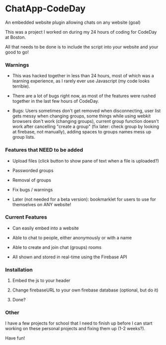 ChatApp-CodeDay
===============

An embedded website plugin allowing chats on any website (goal)

This was a project I worked on during my 24 hours of coding for CodeDay at Boston.

All that needs to be done is to include the script into your website and your good to go!

### Warnings

* This was hacked together in less than 24 hours, most of which was a learning experience, as I rarely ever use Javascript (my code looks terrible).

* There are a lot of bugs right now, as most of the features were rushed together in the last few hours of CodeDay.

* Bugs: Users sometimes don't get removed when disconnecting, user list gets messy when changing groups, some things while using webkit browsers don't work (changing groups), current group function doesn't work after cancelling "create a group" (fix later: check group by looking at firebase, not manually), adding spaces to groups names mess up group lists.

### Features that NEED to be added

* Upload files (click button to show pane of text when a file is uploaded?)

* Passworded groups

* Removal of groups

* Fix bugs / warnings

* Later (not needed for a beta version): bookmarklet for users to use for themselves on ANY website!

### Current Features

* Can easily embed into a website

* Able to chat to people, either anonymously or with a name

* Able to create and join chat (groups) rooms

* All shown and stored in real-time using the Firebase API

### Installation

1. Embed the js to your header

2. Change firebaseURL to your own firebase database (optional, but do it)

3. Done?

### Other

I have a few projects for school that I need to finish up before I can start working on these personal projects and fixing them up (1-2 weeks?).

Have fun!

